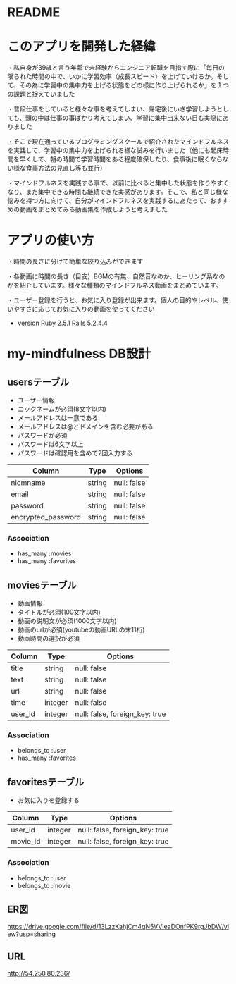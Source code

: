 # README

# このアプリを開発した経緯
・私自身が39歳と言う年齢で未経験からエンジニア転職を目指す際に「毎日の限られた時間の中で、いかに学習効率（成長スピード）を上げていけるか。そして、その為に学習中の集中力を上げる状態をどの様に作り上げられるか」を１つの課題と捉えていました

・普段仕事をしていると様々な事を考えてしまい、帰宅後にいざ学習しようとしても、頭の中は仕事の事ばかり考えてしまい、学習に集中出来ない日も実際にありました

・そこで現在通っているプログラミングスクールで紹介されたマインドフルネスを実践して、学習中の集中力を上げられる様な試みを行いました（他にも起床時間を早くして、朝の時間で学習時間をある程度確保したり、食事後に眠くならない様な食事方法の見直し等も並行）

・マインドフルネスを実践する事で、以前に比べると集中した状態を作りやすくなり、また集中できる時間も継続できた実感があります。そこで、私と同じ様な悩みを持つ方に向けて、自分がマインドフルネスを実践するにあたって、おすすめの動画をまとめてみる動画集を作成しようと考えました

# アプリの使い方
・時間の長さに分けて簡単な絞り込みができます

・各動画に時間の長さ（目安）BGMの有無、自然音なのか、ヒーリング系なのかを紹介しています。様々な種類のマインドフルネス動画をまとめています。

・ユーザー登録を行うと、お気に入り登録が出来ます。個人の目的やレベル、使いやすさに応じてお気に入りの動画を使ってください

* version
Ruby 2.5.1
Rails 5.2.4.4

# my-mindfulness DB設計

## usersテーブル
- ユーザー情報
 - ニックネームが必須(8文字以内)
 - メールアドレスは一意である
 - メールアドレスは@とドメインを含む必要がある
 - パスワードが必須
 - パスワードは6文字以上
 - パスワードは確認用を含めて2回入力する

|Column|Type|Options|
|------|----|-------|
|nicmname|string|null: false|
|email|string|null: false|
|password|string|null: false|
|encrypted_password|string|null: false|
### Association
- has_many :movies
- has_many :favorites


## moviesテーブル
- 動画情報
 - タイトルが必須(100文字以内)
 - 動画の説明文が必須(1000文字以内)
 - 動画のurlが必須(youtubeの動画URLの末11桁)
 - 動画時間の選択が必須

|Column|Type|Options|
|------|----|-------|
|title|string|null: false|
|text|string|null: false|
|url|string|null: false|
|time|integer|null: false|
|user_id|integer|null: false, foreign_key: true|
### Association
- belongs_to :user
- has_many :favorites

## favoritesテーブル
- お気に入りを登録する

|Column|Type|Options|
|------|----|-------|
|user_id|integer|null: false, foreign_key: true|
|movie_id|integer|null: false, foreign_key: true|
### Association
- belongs_to :user
- belongs_to :movie

## ER図
https://drive.google.com/file/d/13LzzKahjCm4qN5VVieaDOnfPK9rgJbDW/view?usp=sharing

## URL
http://54.250.80.236/